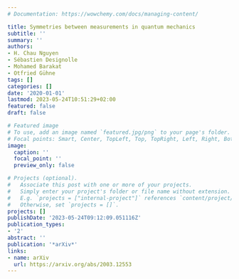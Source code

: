 ```yaml
---
# Documentation: https://wowchemy.com/docs/managing-content/

title: Symmetries between measurements in quantum mechanics
subtitle: ''
summary: ''
authors:
- H. Chau Nguyen
- Sébastien Designolle
- Mohamed Barakat
- Otfried Gühne
tags: []
categories: []
date: '2020-01-01'
lastmod: 2023-05-24T10:51:29+02:00
featured: false
draft: false

# Featured image
# To use, add an image named `featured.jpg/png` to your page's folder.
# Focal points: Smart, Center, TopLeft, Top, TopRight, Left, Right, BottomLeft, Bottom, BottomRight.
image:
  caption: ''
  focal_point: ''
  preview_only: false

# Projects (optional).
#   Associate this post with one or more of your projects.
#   Simply enter your project's folder or file name without extension.
#   E.g. `projects = ["internal-project"]` references `content/project/deep-learning/index.md`.
#   Otherwise, set `projects = []`.
projects: []
publishDate: '2023-05-24T09:12:09.051116Z'
publication_types:
- '2'
abstract: ''
publication: '*arXiv*'
links:
- name: arXiv
  url: https://arxiv.org/abs/2003.12553
---
```

